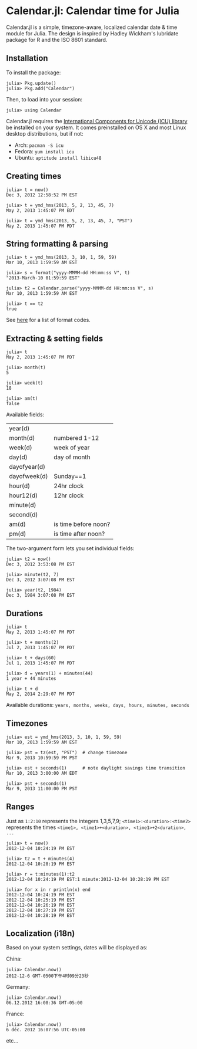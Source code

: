 Calendar.jl: Calendar time for Julia
====================================

Calendar.jl is a simple, timezone-aware, localized calendar date & time module for Julia.
The design is inspired by Hadley Wickham's lubridate package for R and the ISO 8601 standard.

Installation
------------

To install the package:

    julia> Pkg.update()
    julia> Pkg.add("Calendar")

Then, to load into your session:

    julia> using Calendar

Calendar.jl requires the [International Components for Unicode (ICU) library](http://site.icu-project.org/)
be installed on your system. It comes preinstalled on OS X and most Linux desktop distributions, but if not:

* Arch: `pacman -S icu`
* Fedora: `yum install icu`
* Ubuntu: `aptitude install libicu48`

Creating times
--------------

```jlcon
julia> t = now()
Dec 3, 2012 12:58:52 PM EST

julia> t = ymd_hms(2013, 5, 2, 13, 45, 7)
May 2, 2013 1:45:07 PM EDT

julia> t = ymd_hms(2013, 5, 2, 13, 45, 7, "PST")
May 2, 2013 1:45:07 PM PDT
```

String formatting & parsing
---------------------------

```jlcon
julia> t = ymd_hms(2013, 3, 10, 1, 59, 59)
Mar 10, 2013 1:59:59 AM EST

julia> s = format("yyyy-MMMM-dd HH:mm:ss V", t)
"2013-March-10 01:59:59 EST"

julia> t2 = Calendar.parse("yyyy-MMMM-dd HH:mm:ss V", s)
Mar 10, 2013 1:59:59 AM EST

julia> t == t2
true
```

See [here](http://userguide.icu-project.org/formatparse/datetime) for a list of format codes.

Extracting & setting fields
---------------------------

```jlcon
julia> t
May 2, 2013 1:45:07 PM PDT

julia> month(t)
5

julia> week(t)
18

julia> am(t)
false
```

Available fields:

<table>
<tr><td>
    year(d)       </td><td>
</td></tr>
<tr><td>
    month(d)      </td><td> numbered 1-12
</td></tr>
<tr><td>
    week(d)       </td><td> week of year
</td></tr>
<tr><td>
    day(d)        </td><td> day of month
</td></tr>
<tr><td>
    dayofyear(d)  </td><td>
</td></tr>
<tr><td>
    dayofweek(d)  </td><td> Sunday==1
</td></tr>
<tr><td>
    hour(d)       </td><td> 24hr clock
</td></tr>
<tr><td>
    hour12(d)     </td><td> 12hr clock
</td></tr>
<tr><td>
    minute(d)     </td><td>
</td></tr>
<tr><td>
    second(d)     </td><td>
</td></tr>
<tr><td>
    am(d)         </td><td> is time before noon?
</td></tr>
<tr><td>
    pm(d)         </td><td> is time after noon?
</td></tr>
</table>

The two-argument form lets you set individual fields:

```jlcon
julia> t2 = now()
Dec 3, 2012 3:53:08 PM EST

julia> minute(t2, 7)
Dec 3, 2012 3:07:08 PM EST

julia> year(t2, 1984)
Dec 3, 1984 3:07:08 PM EST
```
 
Durations
---------

```jlcon
julia> t
May 2, 2013 1:45:07 PM PDT

julia> t + months(2)
Jul 2, 2013 1:45:07 PM PDT

julia> t + days(60)
Jul 1, 2013 1:45:07 PM PDT

julia> d = years(1) + minutes(44)
1 year + 44 minutes

julia> t + d
May 2, 2014 2:29:07 PM PDT
```

Available durations: `years, months, weeks, days, hours, minutes, seconds`

Timezones
---------

```jlcon
julia> est = ymd_hms(2013, 3, 10, 1, 59, 59)
Mar 10, 2013 1:59:59 AM EST

julia> pst = tz(est, "PST")  # change timezone
Mar 9, 2013 10:59:59 PM PST

julia> est + seconds(1)      # note daylight savings time transition
Mar 10, 2013 3:00:00 AM EDT

julia> pst + seconds(1)
Mar 9, 2013 11:00:00 PM PST
```

Ranges
------

Just as `1:2:10` represents the integers 1,3,5,7,9; `<time1>:<duration>:<time2>`
represents the times `<time1>, <time1>+<duration>, <time1>+2<duration>, ...`

```jlcon
julia> t = now()
2012-12-04 10:24:19 PM EST

julia> t2 = t + minutes(4)
2012-12-04 10:28:19 PM EST

julia> r = t:minutes(1):t2
2012-12-04 10:24:19 PM EST:1 minute:2012-12-04 10:28:19 PM EST

julia> for x in r println(x) end
2012-12-04 10:24:19 PM EST
2012-12-04 10:25:19 PM EST
2012-12-04 10:26:19 PM EST
2012-12-04 10:27:19 PM EST
2012-12-04 10:28:19 PM EST
```

Localization (i18n)
-------------------

Based on your system settings, dates will be displayed as:

China:
```jlcon
julia> Calendar.now()
2012-12-6 GMT-0500下午4时09分23秒
```

Germany:
```jlcon
julia> Calendar.now()
06.12.2012 16:08:36 GMT-05:00
```

France:
```jlcon
julia> Calendar.now()
6 déc. 2012 16:07:56 UTC-05:00
```

etc...
